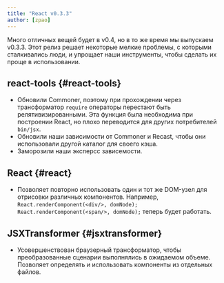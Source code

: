 ```yaml
---
title: "React v0.3.3"
author: [zpao]
---
```


Много отличных вещей будет в v0.4, но в то же время мы выпускаем v0.3.3. 
Этот релиз решает некоторые мелкие проблемы, с которыми сталкивались люди, 
и упрощает наши инструменты, чтобы сделать их проще в использовании.

## react-tools {#react-tools}

* Обновили Commoner, поэтому при прохождении через трансформатор `require` 
операторы перестают быть релятивизированными. Эта функция была необходима 
при построении React, но плохо переводится для других потребителей `bin/jsx`.
* Обновили наши зависимости от Commoner и Recast, чтобы они использовали другой каталог для своего кэша.
* Заморозили наши эксперсс зависемости.


## React {#react}


* Позволяет повторно использовать один и тот же DOM-узел для отрисовки различных компонентов. Например, `React.renderComponent(<div/>, domNode); React.renderComponent(<span/>, domNode);` теперь будет работать.

## JSXTransformer {#jsxtransformer}


* Усовершенствован браузерный трансформатор, чтобы преобразованные сценарии выполнялись 
в ожидаемом объеме. Позволяет определять и использовать компоненты из отдельных файлов.
